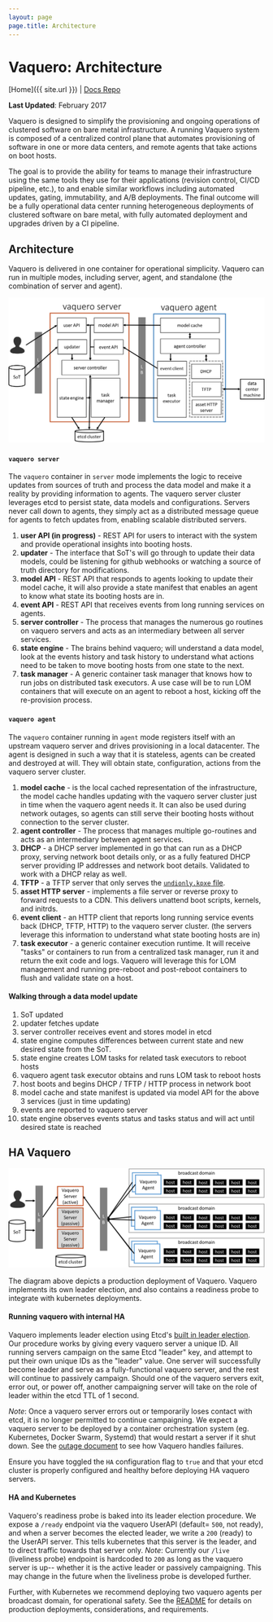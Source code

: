 ```yaml
---
layout: page
page.title: Architecture
---
```

# Vaquero: Architecture
[Home]({{ site.url }}) | [Docs Repo](https://github.com/CiscoCloud/vaquero-docs/tree/master)

**Last Updated**: February 2017

Vaquero is designed to simplify the provisioning and ongoing operations of clustered software on bare metal infrastructure. A running Vaquero system is composed of a centralized control plane that automates provisioning of software in one or more data centers, and remote agents that take actions on boot hosts.

The goal is to provide the ability for teams to manage their infrastructure using the same tools they use for their applications (revision control, CI/CD pipeline, etc.), to and enable similar workflows including automated updates, gating, immutability, and A/B deployments. The final outcome will be a fully operational data center running heterogeneous deployments of clustered software on bare metal, with fully automated deployment and upgrades driven by a CI pipeline.

## Architecture

Vaquero is delivered in one container for operational simplicity. Vaquero can run in multiple modes, including server, agent, and standalone (the combination of server and agent).

![](jan17Arch.png)


#### `vaquero server`

The `vaquero` container in `server` mode implements the logic to receive updates from sources of truth and process the data model and make it a reality by providing information to agents. The vaquero server cluster leverages etcd to persist state, data models and configurations. Servers never call down to agents, they simply act as a distributed message queue for agents to fetch updates from, enabling scalable distributed servers.

1. **user API (in progress)** - REST API for users to interact with the system and provide operational insights into booting hosts.
2. **updater** - The interface that SoT's will go through to update their data models, could be listening for github webhooks or watching a source of truth directory for modifications.
3. **model API** - REST API that responds to agents looking to update their model cache, it will also provide a state manifest that enables an agent to know what state its booting hosts are in.
4. **event API** - REST API that receives events from long running services on agents.
5. **server controller** - The process that manages the numerous go routines on vaquero servers and acts as an intermediary between all server services.
6. **state engine** - The brains behind vaquero; will understand a data model, look at the events history and task history to understand what actions need to be taken to move booting hosts from one state to the next.
7. **task manager** - A generic container task manager that knows how to run jobs on distributed task executors. A use case will be to run LOM containers that will execute on an agent to reboot a host, kicking off the re-provision process.


#### `vaquero agent`

The `vaquero` container running in `agent` mode registers itself with an upstream vaquero server and drives provisioning in a local datacenter. The agent is designed in such a way that it is stateless, agents can be created and destroyed at will. They will obtain state, configuration, actions from the vaquero server cluster.

1. **model cache** - is the local cached representation of the infrastructure, the model cache handles updating with the vaquero server cluster just in time when the vaquero agent needs it. It can also be used during network outages, so agents can still serve their booting hosts without connection to the server cluster.
2. **agent controller** - The process that manages multiple go-routines and acts as an intermediary between agent services.
3. **DHCP** - a DHCP server implemented in go that can run as a DHCP proxy, serving network boot details only, or as a fully featured DHCP server providing IP addresses and network boot details. Validated to work with a DHCP relay as well.
4. **TFTP** - a TFTP server that only serves the [`undionly.kpxe` file](http://ipxe.org/howto/chainloading).
5. **asset HTTP server** - implements a file server or reverse proxy to forward requests to a CDN. This delivers unattend boot scripts, kernels, and initrds.
6. **event client** - an HTTP client that reports long running service events back (DHCP, TFTP, HTTP) to the vaquero server cluster. (the servers leverage this information to understand what state booting hosts are in)
7. **task executor** - a generic container execution runtime. It will receive "tasks" or containers to run from a centralized task manager, run it and return the exit code and logs. Vaquero will leverage this for LOM management and running pre-reboot and post-reboot containers to flush and validate state on a host.

#### Walking through a data model update
1. SoT updated
2. updater fetches update
3. server controller receives event and stores model in etcd
4. state engine computes differences between current state and new desired state from the SoT.
5. state engine creates LOM tasks for related task executors to reboot hosts
6. vaquero agent task executor obtains and runs LOM task to reboot hosts
7. host boots and begins DHCP / TFTP / HTTP process in network boot
8. model cache and state manifest is updated via model API for the above 3 services (just in time updating)
9. events are reported to vaquero server
10. state engine observes events status and tasks status and will act until desired state is reached

## HA Vaquero

![](jan17HA.png)

The diagram above depicts a production deployment of Vaquero. Vaquero implements its own leader election, and also contains a readiness probe to integrate with kubernetes deployments.

#### Running vaquero with internal HA
Vaquero implements leader election using Etcd's [built in leader election](https://godoc.org/github.com/coreos/etcd/clientv3/concurrency). Our procedure works by giving every vaquero server a unique ID. All running servers campaign on the same Etcd "leader" key, and attempt to put their own unique IDs as the "leader" value. One server will successfully become leader and serve as a fully-functional vaquero server, and the rest will continue to passively campaign. Should one of the vaquero servers exit, error out, or power off, another campaigning server will take on the role of leader within the etcd TTL of 1 second.

*Note*: Once a vaquero server errors out or temporarily loses contact with etcd, it is no longer permitted to continue campaigning. We expect a vaquero server to be deployed by a container orchestration system (eg. Kubernetes, Docker Swarm, Systemd) that would restart a server if it shut down. See the [outage document](outage.html) to see how Vaquero handles failures.

Ensure you have toggled the `HA` configuration flag to `true` and that your etcd cluster is properly configured and healthy before deploying HA vaquero servers.

#### HA and Kubernetes
Vaquero's readiness probe is baked into its leader election procedure. We expose a `/ready` endpoint via the vaquero UserAPI (default= `500`, not ready), and when a server becomes the elected leader, we write a `200` (ready) to the UserAPI server. This tells kubernetes that this server is the leader, and to direct traffic towards that server only. *Note*: Currently our `/live` (liveliness probe) endpoint is hardcoded to `200` as long as the vaquero server is up-- whether it is the active leader or passively campaigning. This may change in the future when the liveliness probe is developed further.

Further, with Kubernetes we recommend deploying two vaquero agents per broadcast domain, for operational safety. See the [README](README.html) for details on production deployments, considerations, and requirements.
